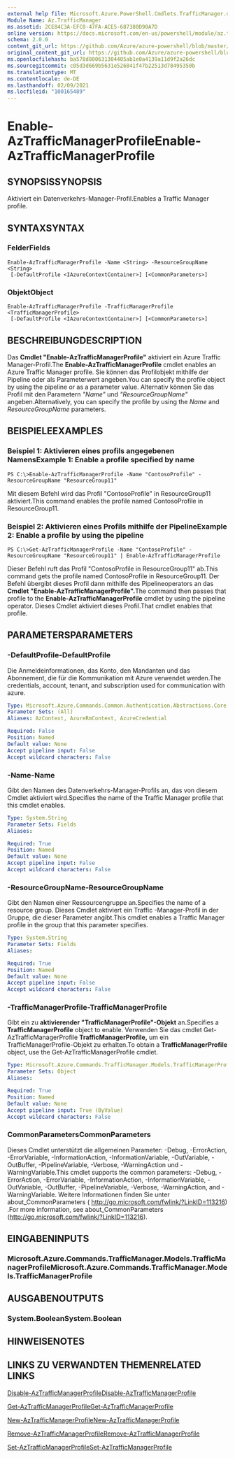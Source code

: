 ```yaml
---
external help file: Microsoft.Azure.PowerShell.Cmdlets.TrafficManager.dll-Help.xml
Module Name: Az.TrafficManager
ms.assetid: 2CE84C3A-EFC0-47FA-ACE5-687380D90A7D
online version: https://docs.microsoft.com/en-us/powershell/module/az.trafficmanager/enable-aztrafficmanagerprofile
schema: 2.0.0
content_git_url: https://github.com/Azure/azure-powershell/blob/master/src/TrafficManager/TrafficManager/help/Enable-AzTrafficManagerProfile.md
original_content_git_url: https://github.com/Azure/azure-powershell/blob/master/src/TrafficManager/TrafficManager/help/Enable-AzTrafficManagerProfile.md
ms.openlocfilehash: ba578d800631304405ab1e0a4139a11d9f2a26dc
ms.sourcegitcommit: c05d3d669b5631e526841f47b22513d78495350b
ms.translationtype: MT
ms.contentlocale: de-DE
ms.lasthandoff: 02/09/2021
ms.locfileid: "100165489"
---
```

# <span data-ttu-id="9566d-101">Enable-AzTrafficManagerProfile</span><span class="sxs-lookup"><span data-stu-id="9566d-101">Enable-AzTrafficManagerProfile</span></span>

## <span data-ttu-id="9566d-102">SYNOPSIS</span><span class="sxs-lookup"><span data-stu-id="9566d-102">SYNOPSIS</span></span>
<span data-ttu-id="9566d-103">Aktiviert ein Datenverkehrs-Manager-Profil.</span><span class="sxs-lookup"><span data-stu-id="9566d-103">Enables a Traffic Manager profile.</span></span>

## <span data-ttu-id="9566d-104">SYNTAX</span><span class="sxs-lookup"><span data-stu-id="9566d-104">SYNTAX</span></span>

### <span data-ttu-id="9566d-105">Felder</span><span class="sxs-lookup"><span data-stu-id="9566d-105">Fields</span></span>
```
Enable-AzTrafficManagerProfile -Name <String> -ResourceGroupName <String>
 [-DefaultProfile <IAzureContextContainer>] [<CommonParameters>]
```

### <span data-ttu-id="9566d-106">Objekt</span><span class="sxs-lookup"><span data-stu-id="9566d-106">Object</span></span>
```
Enable-AzTrafficManagerProfile -TrafficManagerProfile <TrafficManagerProfile>
 [-DefaultProfile <IAzureContextContainer>] [<CommonParameters>]
```

## <span data-ttu-id="9566d-107">BESCHREIBUNG</span><span class="sxs-lookup"><span data-stu-id="9566d-107">DESCRIPTION</span></span>
<span data-ttu-id="9566d-108">Das **Cmdlet "Enable-AzTrafficManagerProfile"** aktiviert ein Azure Traffic Manager-Profil.</span><span class="sxs-lookup"><span data-stu-id="9566d-108">The **Enable-AzTrafficManagerProfile** cmdlet enables an Azure Traffic Manager profile.</span></span>
<span data-ttu-id="9566d-109">Sie können das Profilobjekt mithilfe der Pipeline oder als Parameterwert angeben.</span><span class="sxs-lookup"><span data-stu-id="9566d-109">You can specify the profile object by using the pipeline or as a parameter value.</span></span>
<span data-ttu-id="9566d-110">Alternativ können Sie das Profil mit den Parametern *"Name"* und *"ResourceGroupName"* angeben.</span><span class="sxs-lookup"><span data-stu-id="9566d-110">Alternatively, you can specify the profile by using the *Name* and *ResourceGroupName* parameters.</span></span>

## <span data-ttu-id="9566d-111">BEISPIELE</span><span class="sxs-lookup"><span data-stu-id="9566d-111">EXAMPLES</span></span>

### <span data-ttu-id="9566d-112">Beispiel 1: Aktivieren eines profils angegebenen Namens</span><span class="sxs-lookup"><span data-stu-id="9566d-112">Example 1: Enable a profile specified by name</span></span>
```
PS C:\>Enable-AzTrafficManagerProfile -Name "ContosoProfile" -ResourceGroupName "ResourceGroup11"
```

<span data-ttu-id="9566d-113">Mit diesem Befehl wird das Profil "ContosoProfile" in ResourceGroup11 aktiviert.</span><span class="sxs-lookup"><span data-stu-id="9566d-113">This command enables the profile named ContosoProfile in ResourceGroup11.</span></span>

### <span data-ttu-id="9566d-114">Beispiel 2: Aktivieren eines Profils mithilfe der Pipeline</span><span class="sxs-lookup"><span data-stu-id="9566d-114">Example 2: Enable a profile by using the pipeline</span></span>
```
PS C:\>Get-AzTrafficManagerProfile -Name "ContosoProfile" -ResourceGroupName "ResourceGroup11" | Enable-AzTrafficManagerProfile
```

<span data-ttu-id="9566d-115">Dieser Befehl ruft das Profil "ContosoProfile in ResourceGroup11" ab.</span><span class="sxs-lookup"><span data-stu-id="9566d-115">This command gets the profile named ContosoProfile in ResourceGroup11.</span></span>
<span data-ttu-id="9566d-116">Der Befehl übergibt dieses Profil dann mithilfe des Pipelineoperators an das **Cmdlet "Enable-AzTrafficManagerProfile".**</span><span class="sxs-lookup"><span data-stu-id="9566d-116">The command then passes that profile to the **Enable-AzTrafficManagerProfile** cmdlet by using the pipeline operator.</span></span>
<span data-ttu-id="9566d-117">Dieses Cmdlet aktiviert dieses Profil.</span><span class="sxs-lookup"><span data-stu-id="9566d-117">That cmdlet enables that profile.</span></span>

## <span data-ttu-id="9566d-118">PARAMETERS</span><span class="sxs-lookup"><span data-stu-id="9566d-118">PARAMETERS</span></span>

### <span data-ttu-id="9566d-119">-DefaultProfile</span><span class="sxs-lookup"><span data-stu-id="9566d-119">-DefaultProfile</span></span>
<span data-ttu-id="9566d-120">Die Anmeldeinformationen, das Konto, den Mandanten und das Abonnement, die für die Kommunikation mit Azure verwendet werden.</span><span class="sxs-lookup"><span data-stu-id="9566d-120">The credentials, account, tenant, and subscription used for communication with azure.</span></span>

```yaml
Type: Microsoft.Azure.Commands.Common.Authentication.Abstractions.Core.IAzureContextContainer
Parameter Sets: (All)
Aliases: AzContext, AzureRmContext, AzureCredential

Required: False
Position: Named
Default value: None
Accept pipeline input: False
Accept wildcard characters: False
```

### <span data-ttu-id="9566d-121">-Name</span><span class="sxs-lookup"><span data-stu-id="9566d-121">-Name</span></span>
<span data-ttu-id="9566d-122">Gibt den Namen des Datenverkehrs-Manager-Profils an, das von diesem Cmdlet aktiviert wird.</span><span class="sxs-lookup"><span data-stu-id="9566d-122">Specifies the name of the Traffic Manager profile that this cmdlet enables.</span></span>

```yaml
Type: System.String
Parameter Sets: Fields
Aliases:

Required: True
Position: Named
Default value: None
Accept pipeline input: False
Accept wildcard characters: False
```

### <span data-ttu-id="9566d-123">-ResourceGroupName</span><span class="sxs-lookup"><span data-stu-id="9566d-123">-ResourceGroupName</span></span>
<span data-ttu-id="9566d-124">Gibt den Namen einer Ressourcengruppe an.</span><span class="sxs-lookup"><span data-stu-id="9566d-124">Specifies the name of a resource group.</span></span>
<span data-ttu-id="9566d-125">Dieses Cmdlet aktiviert ein Traffic -Manager-Profil in der Gruppe, die dieser Parameter angibt.</span><span class="sxs-lookup"><span data-stu-id="9566d-125">This cmdlet enables a Traffic Manager profile in the group that this parameter specifies.</span></span>

```yaml
Type: System.String
Parameter Sets: Fields
Aliases:

Required: True
Position: Named
Default value: None
Accept pipeline input: False
Accept wildcard characters: False
```

### <span data-ttu-id="9566d-126">-TrafficManagerProfile</span><span class="sxs-lookup"><span data-stu-id="9566d-126">-TrafficManagerProfile</span></span>
<span data-ttu-id="9566d-127">Gibt ein zu **aktivierender "TrafficManagerProfile"-Objekt** an.</span><span class="sxs-lookup"><span data-stu-id="9566d-127">Specifies a **TrafficManagerProfile** object to enable.</span></span>
<span data-ttu-id="9566d-128">Verwenden Sie das cmdlet Get-AzTrafficManagerProfile **TrafficManagerProfile,** um ein TrafficManagerProfile-Objekt zu erhalten.</span><span class="sxs-lookup"><span data-stu-id="9566d-128">To obtain a **TrafficManagerProfile** object, use the Get-AzTrafficManagerProfile cmdlet.</span></span>

```yaml
Type: Microsoft.Azure.Commands.TrafficManager.Models.TrafficManagerProfile
Parameter Sets: Object
Aliases:

Required: True
Position: Named
Default value: None
Accept pipeline input: True (ByValue)
Accept wildcard characters: False
```

### <span data-ttu-id="9566d-129">CommonParameters</span><span class="sxs-lookup"><span data-stu-id="9566d-129">CommonParameters</span></span>
<span data-ttu-id="9566d-130">Dieses Cmdlet unterstützt die allgemeinen Parameter: -Debug, -ErrorAction, -ErrorVariable, -InformationAction, -InformationVariable, -OutVariable, -OutBuffer, -PipelineVariable, -Verbose, -WarningAction und -WarningVariable.</span><span class="sxs-lookup"><span data-stu-id="9566d-130">This cmdlet supports the common parameters: -Debug, -ErrorAction, -ErrorVariable, -InformationAction, -InformationVariable, -OutVariable, -OutBuffer, -PipelineVariable, -Verbose, -WarningAction, and -WarningVariable.</span></span> <span data-ttu-id="9566d-131">Weitere Informationen finden Sie unter about_CommonParameters ( http://go.microsoft.com/fwlink/?LinkID=113216) .</span><span class="sxs-lookup"><span data-stu-id="9566d-131">For more information, see about_CommonParameters (http://go.microsoft.com/fwlink/?LinkID=113216).</span></span>

## <span data-ttu-id="9566d-132">EINGABEN</span><span class="sxs-lookup"><span data-stu-id="9566d-132">INPUTS</span></span>

### <span data-ttu-id="9566d-133">Microsoft.Azure.Commands.TrafficManager.Models.TrafficManagerProfile</span><span class="sxs-lookup"><span data-stu-id="9566d-133">Microsoft.Azure.Commands.TrafficManager.Models.TrafficManagerProfile</span></span>

## <span data-ttu-id="9566d-134">AUSGABEN</span><span class="sxs-lookup"><span data-stu-id="9566d-134">OUTPUTS</span></span>

### <span data-ttu-id="9566d-135">System.Boolean</span><span class="sxs-lookup"><span data-stu-id="9566d-135">System.Boolean</span></span>

## <span data-ttu-id="9566d-136">HINWEISE</span><span class="sxs-lookup"><span data-stu-id="9566d-136">NOTES</span></span>

## <span data-ttu-id="9566d-137">LINKS ZU VERWANDTEN THEMEN</span><span class="sxs-lookup"><span data-stu-id="9566d-137">RELATED LINKS</span></span>

[<span data-ttu-id="9566d-138">Disable-AzTrafficManagerProfile</span><span class="sxs-lookup"><span data-stu-id="9566d-138">Disable-AzTrafficManagerProfile</span></span>](./Disable-AzTrafficManagerProfile.md)

[<span data-ttu-id="9566d-139">Get-AzTrafficManagerProfile</span><span class="sxs-lookup"><span data-stu-id="9566d-139">Get-AzTrafficManagerProfile</span></span>](./Get-AzTrafficManagerProfile.md)

[<span data-ttu-id="9566d-140">New-AzTrafficManagerProfile</span><span class="sxs-lookup"><span data-stu-id="9566d-140">New-AzTrafficManagerProfile</span></span>](./New-AzTrafficManagerProfile.md)

[<span data-ttu-id="9566d-141">Remove-AzTrafficManagerProfile</span><span class="sxs-lookup"><span data-stu-id="9566d-141">Remove-AzTrafficManagerProfile</span></span>](./Remove-AzTrafficManagerProfile.md)

[<span data-ttu-id="9566d-142">Set-AzTrafficManagerProfile</span><span class="sxs-lookup"><span data-stu-id="9566d-142">Set-AzTrafficManagerProfile</span></span>](./Set-AzTrafficManagerProfile.md)


